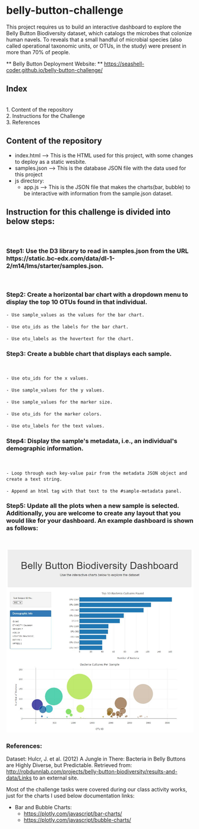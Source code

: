 # belly-button-challenge
This project requires us to build an interactive dashboard to explore the Belly Button Biodiversity dataset, which catalogs the microbes that colonize human navels. To reveals that a small handful of microbial species (also called operational taxonomic units, or OTUs, in the study) were present in more than 70% of people.

** Belly Button Deployment Website: **
https://seashell-coder.github.io/belly-button-challenge/ 

<h2>Index</h2><br/>
1. Content of the repository<br/>
2. Instructions for the Challenge<br/>
3. References<br/>

Content of the repository
-----------------------------------------------------------
- index.html    --> This is the HTML used for this project, with some changes to deploy as a static wesbite.
- samples.json  --> This is the database JSON file with the data used for this project
- js directory:
  -  app.js --> This is the JSON file that makes the charts(bar, bubble) to be interactive with information from the sample.json dataset.
<h2> Instruction for this challenge is divided into below steps: </h2><br/>
<h3>Step1: Use the D3 library to read in samples.json from the URL https://static.bc-edx.com/data/dl-1-2/m14/lms/starter/samples.json.</h3> <br/>
<h3>Step2: Create a horizontal bar chart with a dropdown menu to display the top 10 OTUs found in that individual.</h3>

    - Use sample_values as the values for the bar chart.

    - Use otu_ids as the labels for the bar chart.

    - Use otu_labels as the hovertext for the chart.
<h3>Step3: Create a bubble chart that displays each sample.</h3><br/>

    - Use otu_ids for the x values.

    - Use sample_values for the y values.

    - Use sample_values for the marker size.

    - Use otu_ids for the marker colors.

    - Use otu_labels for the text values.
<h3>Step4: Display the sample's metadata, i.e., an individual's demographic information.</h3><br/>

    - Loop through each key-value pair from the metadata JSON object and create a text string.

    - Append an html tag with that text to the #sample-metadata panel.

<h3>Step5: Update all the plots when a new sample is selected. Additionally, you are welcome to create any layout that you would like for your dashboard. An example dashboard is shown as follows:</h3><br/>

<img src="Belly-Button-final-output.jpg"> <br/>

<h3>References: </h3>

Dataset: Hulcr, J. et al. (2012) A Jungle in There: Bacteria in Belly Buttons are Highly Diverse, but Predictable. Retrieved from: http://robdunnlab.com/projects/belly-button-biodiversity/results-and-data/Links to an external site. 

Most of the challenge tasks were covered during our class activity works, just for the charts I used below documentation links:

- Bar and Bubble Charts:
  - https://plotly.com/javascript/bar-charts/
  - https://plotly.com/javascript/bubble-charts/ 







